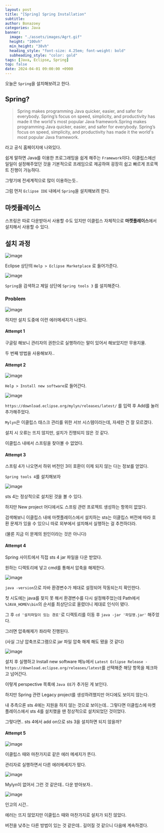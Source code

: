 ```yaml
---
layout: post
title: "[Spring] Spring Installation"
subtitle: 
author: Bonazoey
categories: Java
banner:
  image: "./assets/images/Agrt.gif"
  height: "100vh"
  min_height: "38vh"
  heading_style: "font-size: 4.25em; font-weight: bold"
  subheading_style: "color: gold"
tags: [Java, Eclipse, Spring]
top: false
date: 2024-04-01 09:00:00 +0900
---
```



오늘은 `Spring`을 설치해보려고 한다.

## Spring?

> Spring makes programming Java quicker, easier, and safer for everybody. Spring’s focus on speed, simplicity, and productivity has made it the world's most popular Java framework.Spring makes programming Java quicker, easier, and safer for everybody. Spring’s focus on speed, simplicity, and productivity has made it the world's most popular Java framework.

라고 공식 홈페이지에 나와있다.

쉽게 말하면 Java를 이용한 프로그래밍을 쉽게 해주는 `Framework`이다. 이클립스에선 일일이 설정해주었던 것을 기본적으로 프레임으로 제공하여 굉장히 쉽고 빠르게 프로젝트 진행이 가능하다.

그렇기에 전세계적으로 많이 이용하는듯..

그럼 먼저 `Eclipse IDE` 내에서 `Spring`을 설치해보려 한다.

## 마켓플레이스

스프링은 따로 다운받아서 사용할 수도 있지만 이클립스 자체적으로 **마켓플레이스**에서 설치해서 사용할 수 있다.


## 설치 과정

![image](https://github.com/bonazoey/bonazoey.github.io/assets/142956374/39c26663-e018-4ee4-a199-d18805c9c6b8)

Eclipse 상단의 `Help > Eclipse Marketplace` 로 들어가준다.

![image](https://github.com/bonazoey/bonazoey.github.io/assets/142956374/43333490-e238-471e-8ae9-22885f0fb96a)

`Spring`을 검색하고 제일 상단에 `Spring tools 3` 를 설치해준다.

### Problem

![image](https://github.com/bonazoey/bonazoey.github.io/assets/142956374/ba0218a4-11a2-49df-b016-7e52a8f06aee)

하지만 설치 도중에 이런 에러메세지가 나왔다.

#### Attempt 1

구글링 해보니 관리자의 권한으로 실행하라는 말이 있어서 해보았지만 무용지물.

두 번째 방법을 사용해보자..

#### Attempt 2

![image](https://github.com/bonazoey/bonazoey.github.io/assets/142956374/b3124d70-c34f-49d2-85d6-26df2471dbf4)

`Help > Install new software`로 들어간다.

![image](https://github.com/bonazoey/bonazoey.github.io/assets/142956374/d3ee005e-d943-4a23-b559-4b18a9b4a59f)

`https://download.eclipse.org/mylyn/releases/latest/` 를 입력 후 Add를 눌러 추가해주었다.

`Mylyn`은 이클립스 태스크 관리를 위한 서브 시스템이라는데, 자세한 건 잘 모르겠다.

설치 시 오류는 뜨지 않지만, 설치가 진행되지 않은 것 같다.

이클립스 내에서 스프링을 찾아볼 수 없었다.

#### Attempt 3

스프링 4가 나오면서 하위 버전인 3이 호환이 이제 되지 않는 다는 정보를 얻었다.

`Spring tools 4`를 설치해보자

![image](https://github.com/bonazoey/bonazoey.github.io/assets/142956374/86e4df4f-c6fb-4c1c-a044-57ae8675c2a9)

sts 4는 정상적으로 설치된 것을 볼 수 있다.

하지만 New project 어디에서도 스프링 관련 프로젝트 생성하는 항목이 없었다.

검색해보니 이클립스 내에 마켓플레이스에서 설치하는 sts는 이클립스 버전에 따라 호환 문제가 있을 수 있으니 따로 외부에서 설치해서 실행하는 걸 추천하더라.

(물론 지금 이 문제의 원인이라는 것은 아니다)

#### Attempt 4

Spring 사이트에서 직접 sts 4 jar 파일을 다운 받았다.

원하는 디렉토리에 넣고 cmd를 통해서 압축을 해제한다.

![image](https://github.com/bonazoey/bonazoey.github.io/assets/142956374/e2308085-a6e9-4ead-a612-34305c478c58)

`java -version`으로 자바 환경변수가 제대로 설정되어 작동되는지 확인한다.

첫 시도에는 java를 찾지 못 해서 환경변수를 다시 설정해주었는데 Path에서 `%JAVA_HOME%\bin`의 순서를 최상단으로 올렸더니 제대로 인식이 됐다.

그 후 `cd '설치파일이 있는 경로'`로 디렉토리를 이동 후 `java -jar '파일명.jar'` 해주었다.

그러면 압축해제가 좌라락 진행된다.

(사실 그냥 압축프로그램으로 jar 파일 압축 해제 해도 됐을 것 같다)

![image](https://github.com/bonazoey/bonazoey.github.io/assets/142956374/0b1d9671-4b79-4c1f-945b-c37a45ecf3cc)

설치 후 실행하고 Install new software 메뉴에서 `Latest Eclipse Release - https://download.eclipse.org/releases/latest`를 선택해준 해당 항목을 체크하고 넘어간다.

이렇게 perspective 목록에 `Java EE`가 추가된 게 보인다.

하지만 Spring 관련 Legacy project를 생성하려했지만 어디에도 보이지 않는다.

내 추측으론 sts 4에는 지원을 하지 않는 것으로 보이는데.. 그렇다면 이클립스에 마켓플레이스에서 sts 4를 설치했을 땐 정상적으로 설치되었던 것이었다.

그렇다면.. sts 4에서 add on으로 sts 3을 설치하면 되지 않을까?

#### Attempt 5

![image](https://github.com/bonazoey/bonazoey.github.io/assets/142956374/7d125340-a893-4ac9-94c8-b0e07e145981)

이클립스 때와 마찬가지로 같은 에러 메세지가 뜬다.

관리자로 실행하면서 다른 에러메세지가 떴다.

![image](https://github.com/bonazoey/bonazoey.github.io/assets/142956374/c3dcd508-fc56-4a93-9ac6-3e50fb28a1b3)

Mylyn이 없어서 그런 것 같은데.. 다운 받아보자..

![image](https://github.com/bonazoey/bonazoey.github.io/assets/142956374/57e467fb-83c1-4996-8e37-769e817ced66)

인고의 시간..

에러는 뜨지 않았지만 이클립스 때와 마찬가지로 설치가 되진 않았다.

버전을 낮추는 다른 방법이 있는 것 같은데.. 길어질 것 같으니 다음에 계속하겠다.
